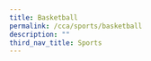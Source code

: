 ```yaml
---
title: Basketball
permalink: /cca/sports/basketball
description: ""
third_nav_title: Sports
---
```

